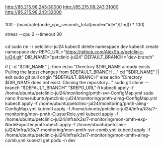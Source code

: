 




###

http://85.215.98.243:30000
http://85.215.98.243:31000
http://85.215.98.243:32000

###

100 - (max(irate(node_cpu_seconds_total{mode="idle"}[1m])) * 100)

stress --cpu 2 --timeout 30

###

cd
sudo rm -r petclinic-jul24
kubectl delete namespace dev
kubectl create namespace dev
REPO_URL="https://github.com/AlexStue/petclinic-jul24.git"
DIR_NAME="petclinic-jul24"
DEFAULT_BRANCH="dev-branch"

if [ -d "$DIR_NAME" ]; then
  echo "Directory $DIR_NAME already exists. Pulling the latest changes from $DEFAULT_BRANCH ..."
  cd "$DIR_NAME" || exit
  sudo git pull origin "$DEFAULT_BRANCH"
else
  echo "Directory $DIR_NAME does not exist. Cloning the repository..."
  sudo git clone --branch "$DEFAULT_BRANCH" "$REPO_URL"
fi
kubectl apply -f /home/ubuntu/petclinic-jul24/monitoring/pmth-svr-ConfigMap.yml
sudo nano /home/ubuntu/petclinic-jul24/monitoring/pmth-almg-ConfigMap.yml
kubectl apply -f /home/ubuntu/petclinic-jul24/monitoring/pmth-almg-ConfigMap.yml
kubectl apply -f /home/ubuntu/petclinic-jul24/infra/k3s/7-monitoring/mon-pmth-ClusterRole.yml 
kubectl apply -f /home/ubuntu/petclinic-jul24/infra/k3s/7-monitoring/mon-pmth-exp-NodeExporter.yml
kubectl apply -f /home/ubuntu/petclinic-jul24/infra/k3s/7-monitoring/mon-pmth-svr-comb.yml
kubectl apply -f /home/ubuntu/petclinic-jul24/infra/k3s/7-monitoring/mon-pmth-almg-comb.yml
kubectl get pods -n dev

###

















#